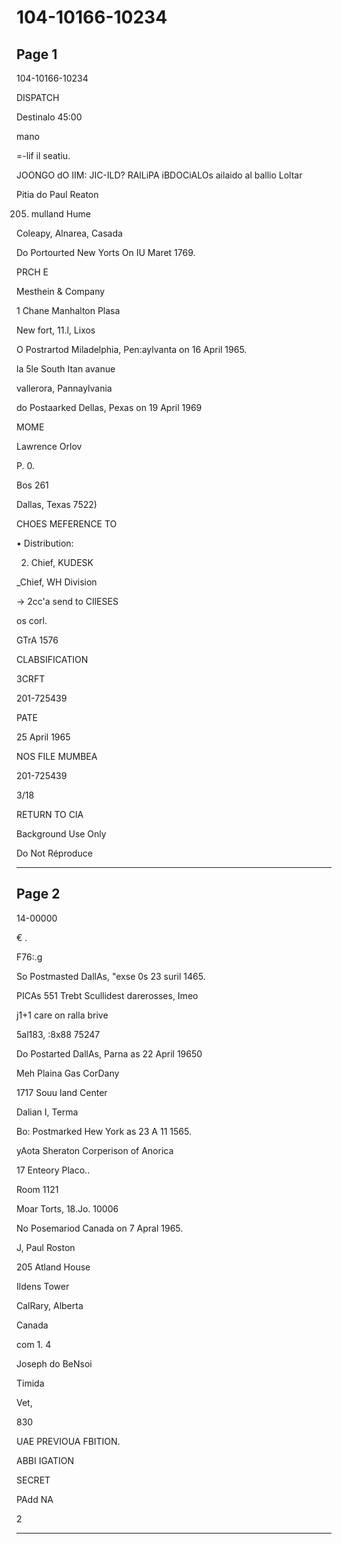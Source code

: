 # 104-10166-10234

## Page 1

104-10166-10234

DISPATCH

Destinalo 45:00

mano

=-lif il seatiu.

JOONGO dO IIM: JIC-ILD? RAlLiPA iBDOCiALOs ailaido al ballio Loltar

Pitia do Paul Reaton

205. mulland Hume

Coleapy, Alnarea, Casada

Do Portourted New Yorts On IU Maret 1769.

PRCH E

Mesthein & Company

1 Chane Manhalton Plasa

New fort, 11.l, Lixos

O Postrartod Miladelphia, Pen:aylvanta on 16 April 1965.

la 5le South Itan avanue

vallerora, Pannaylvania

do Postaarked Dellas, Pexas on 19 April 1969

MOME

Lawrence Orlov

P. 0.

Bos 261

Dallas, Texas 7522)

CHOES MEFERENCE TO

• Distribution:

2. Chief, KUDESK

_Chief, WH Division

→ 2cc'a send to CIlESES

os corl.

GTrA 1576

CLABSIFICATION

3CRFT

201-725439

PATE

25 April 1965

NOS FILE MUMBEA

201-725439

3/18

RETURN TO CIA

Background Use Only

Do Not Réproduce

---

## Page 2

14-00000

€ .

F76:.g

So Postmasted DallAs, "exse 0s 23 suril 1465.

PICAs 551 Trebt Scullidest darerosses, Imeo

j1+1 care on ralla brive

5al183, :8x88 75247

Do Postarted DallAs, Parna as 22 April 19650

Meh Plaina Gas CorDany

1717 Souu land Center

Dalian I, Terma

Bo: Postmarked Hew York as 23 A 11 1565.

yAota Sheraton Corperison of Anorica

17 Enteory Placo..

Room 1121

Moar Torts, 18.Jo. 10006

No Posemariod Canada on 7 Apral 1965.

J, Paul Roston

205 Atland House

Ildens Tower

CalRary, Alberta

Canada

com 1. 4

Joseph do BeNsoi

Timida

Vet,

830

UAE PREVIOUA FBITION.

ABBI IGATION

SECRET

PAdd NA

2

---

